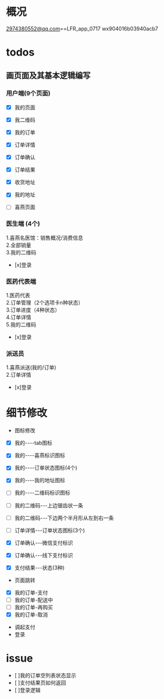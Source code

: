 # 概况
2974380552@qq.com==LFR_app_0717
wx904016b03940acb7

# todos
## 画页面及其基本逻辑编写
### 用户端(9个页面)
- [x] 我的页面
- [x] 我二维码       
- [x] 我的订单     
- [x] 订单详情    
- [x] 订单确认        
- [x] 订单结果        
- [x] 收货地址  
- [x] 我的地址       
- [ ] 喜燕页面    


### 医生端 (4个)

1.喜燕名医馆：销售概况/消费信息   
2.全部销量   
3.我的二维码   
- [x]登录  

### 医药代表端
1.医药代表   
2.订单管理（2个选项卡n种状态）   
3.订单进度（4种状态）  
4.订单详情  
5.我的二维码 
- [x]登录   

### 派送员
1.喜燕派送(我的/订单)  
2.订单详情  
- [x]登录  

# 细节修改
- 图标修改
- [x] 我的----tab图标
- [x] 我的----喜燕标识图标
- [x] 我的----订单状态图标(4个)
- [x] 我的----我的地址图标
- [ ] 我的----二维码标识图标
- [ ] 我的二维码---上边锯齿状一条
- [ ] 我的二维码---下边两个半月形从左到右一条
- [ ] 订单详情---订单状态图标(3个)

- [x] 订单确认---微信支付标识
- [x] 订单确认---线下支付标识
- [x] 支付结果---状态(3种)

- 页面跳转
- [x] 我的订单-支付
- [ ] 我的订单-配送中
- [ ] 我的订单-再购买
- [x] 我的订单-取消

- 调起支付
- 登录

# issue
- [ ]我的订单空列表状态显示
- [ ]支付结果页如何返回
- [ ]登录逻辑






